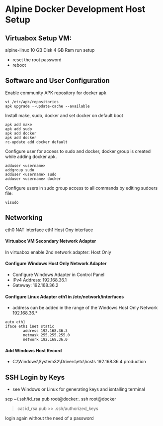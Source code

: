# Alpine Docker Development Host Setup

## Virtuabox Setup VM:
alpine-linux
10 GB Disk
4 GB Ram
run setup
* reset the root password
* reboot

## Software and User Configuration
Enable community APK repository for docker apk
```
vi /etc/apk/repositories
apk upgrade --update-cache --available
```

Install make, sudo, docker and set docker on default boot
````
apk add make
apk add sudo
apk add docker
apk add docker
rc-update add docker default
````

Configure user for access to sudo and docker, docker group is created while adding docker apk.
````
adduser <username>
addgroup sudo
adduser <username> sudo
adduser <username> docker
````

Configure users in sudo group access to all commands by editing sudoers file: 
````
visudo
````

## Networking
eth0 NAT interface
eth1 Host Ony interface

#### Virtuabox VM Secondary Network Adapter
In virtuabox enable 2nd network adapter: Host Only
 
#### Configure Windows Host Only Network Adapter
* Configure Windows Adapter in Control Panel 
* IPv4 Address: 192.168.36.1 
* Gateway: 192.168.36.2

#### Configure Linux Adapter eth1 in /etc/network/interfaces
* address can be added in the range of the Windows Host Only Network 192.168.36.*
````
auto eth1
iface eth1 inet static
        address 192.168.36.3
        netmask 255.255.255.0
        network 192.168.36.0
````

#### Add Windows Host Record
* C:\Windows\System32\Drivers\etc\hosts
192.168.36.4	production

## SSH Login by Keys
* see Windows or Linux for generating keys and isntalling terminal

scp ~/.ssh/id_rsa.pub root@docker:.
ssh root@docker
> cat id_rsa.pub >> .ssh/authorized_keys

login again without the need of a password
